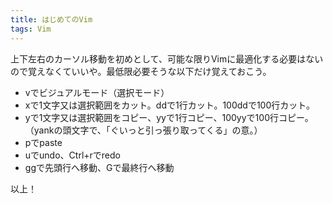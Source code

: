 ```yaml
---
title: はじめてのVim
tags: Vim
---
```

上下左右のカーソル移動を初めとして、可能な限りVimに最適化する必要はないので覚えなくていいや。最低限必要そうな以下だけ覚えておこう。

  * vでビジュアルモード（選択モード）
  * xで1文字又は選択範囲をカット。ddで1行カット。100ddで100行カット。
  * yで1文字又は選択範囲をコピー、yyで1行コピー、100yyで100行コピー。（yankの頭文字で、「ぐいっと引っ張り取ってくる」の意。）
  * pでpaste
  * uでundo、Ctrl+rでredo
  * ggで先頭行へ移動、Gで最終行へ移動

以上！